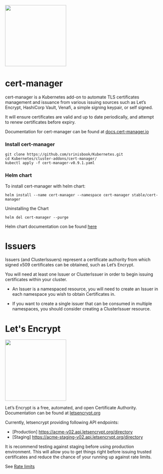 <img src="https://github.com/jetstack/cert-manager/raw/master/logo/logo.png" width="200" /> 

# cert-manager

cert-manager is a Kubernetes add-on to automate TLS certificates management and issuance from various issuing sources such as Let’s Encrypt, HashiCorp Vault, Venafi, a simple signing keypair, or self signed.

It will ensure certificates are valid and up to date periodically, and attempt to renew certificates  before expiry.

Documentation for cert-manager can be found at [docs.cert-manager.io](https://docs.cert-manager.io/en/latest/ "docs.cert-manager.io")

### Install cert-manager

    git clone https://github.com/srinisbook/Kubernetes.git
    cd Kubernetes/cluster-addons/cert-manager/
    kubectl apply -f cert-manager-v0.9.1.yaml

### Helm chart

To install cert-manager with helm chart:

    helm install --name cert-manager --namespace cert-manager stable/cert-manager
Uninstalling the Chart

    helm del cert-manager --purge
    
Helm chart documentation con be found [here](https://github.com/helm/charts/tree/master/stable/cert-manager "here")

# Issuers

Issuers (and ClusterIssuers) represent a certificate authority from which signed x509 certificates can be obtained, such as Let’s Encrypt. 

You will need at least one Issuer or ClusterIssuer in order to begin issuing certificates within your cluster.

- An Issuer is a namespaced resource, you will need to create an Issuer in each namespace you wish to obtain Certificates in.

- If you want to create a single issuer that can be consumed in multiple namespaces, you should consider creating a ClusterIssuer resource.



# Let's Encrypt

<img src="https://dyltqmyl993wv.cloudfront.net/assets/stacks/cert-manager/img/cert-manager-stack-220x234.png" width="200" />

Let’s Encrypt is a free, automated, and open Certificate Authority. Documentation can be found at [letsencrypt.org]( https://letsencrypt.org/docs/)

Currently, letsencrypt providing following API endpoints:
- [Production] https://acme-v02.api.letsencrypt.org/directory
- [Staging] https://acme-staging-v02.api.letsencrypt.org/directory

It is recommend testing against staging before using production environment. This will allow you to get things right before issuing trusted certificates and reduce the chance of your running up against rate limits.

See [Rate limits](https://letsencrypt.org/docs/rate-limits/)


